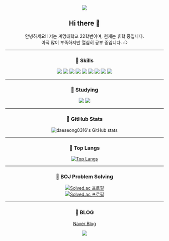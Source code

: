 <div align="center">

<img src="https://capsule-render.vercel.app/api?type=blur&color=auto&height=300&section=header&text=King%20DaeSeong%20World&fontSize=90"/>

## Hi there 👋

안녕하세요!! 저는 계명대학교 22학번이며, 현재는 휴학 중입니다.  
아직 많이 부족하지만 열심히 공부 중입니다. :D  

----

### 🧡 Skills
<img src="https://img.shields.io/badge/C-8A2BE2?style=plastic&logo=c&logoColor=white"/>
<img src="https://img.shields.io/badge/C++-8A2BE2?style=plastic&logo=cplusplus&logoColor=white"/>
<img src="https://img.shields.io/badge/Java-8A2BE2?style=plastic&logo=java&logoColor=white"/>  
<img src="https://img.shields.io/badge/GitHub-8A2BE2?style=plastic&logo=github&logoColor=white"/>
<img src="https://img.shields.io/badge/SQL-8A2BE2?style=plastic&logo=mysql&logoColor=white"/>
<img src="https://img.shields.io/badge/Linux-8A2BE2?style=plastic&logo=linux&logoColor=white"/>  
<img src="https://img.shields.io/badge/HTML5-8A2BE2?style=plastic&logo=html5&logoColor=white"/>
<img src="https://img.shields.io/badge/CSS3-8A2BE2?style=plastic&logo=css3&logoColor=white"/>
<img src="https://img.shields.io/badge/JavaScript-8A2BE2?style=plastic&logo=javascript&logoColor=white"/>

----

### 💛 Studying
<img src="https://img.shields.io/badge/Java-8A2BE2?style=plastic&logo=java&logoColor=white"/>
<img src="https://img.shields.io/badge/Spring-8A2BE2?style=plastic&logo=spring&logoColor=white"/>

----

### 💚 GitHub Stats
![daeseong0316's GitHub stats](https://github-readme-stats.vercel.app/api?username=daeseong0316&show_icons=true&theme=radical)

----

### 🩵 Top Langs
[![Top Langs](https://github-readme-stats.vercel.app/api/top-langs/?username=daeseong0316&layout=compact&theme=radical)](https://github.com/anuraghazra/github-readme-stats)

----

### 💙 BOJ Problem Solving
[![Solved.ac 프로필](http://mazassumnida.wtf/api/mini/generate_badge?boj=dsh1345)](https://solved.ac/dsh1345)  
[![Solved.ac 프로필](http://mazassumnida.wtf/api/v2/generate_badge?boj=dsh1345)](https://solved.ac/dsh1345)

----

### 💜 BLOG
[Naver Blog](https://blog.naver.com/dsh1345)

<img src="https://capsule-render.vercel.app/api?type=blur&color=auto&height=200&section=footer"/>

</div>
